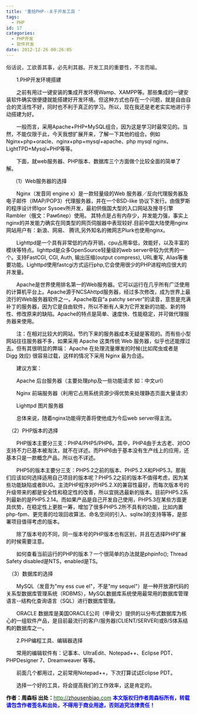 ```yaml
---
title: '重拾PHP--关于开发工具 '
tags:
  - PHP
id: 17
categories:
  - PHP开发
  - 软件开发
date: 2012-12-26 00:26:05
---
```


俗话说，工欲善其事，必先利其器。开发工具的重要性，不言而喻。

<span style="color: #000000;">　　1.PHP开发环境搭建</span>

<span style="color: #000000;">　　之前有用过一键安装的集成开发环境Wamp、XAMPP等。那些集成的一键安装软件确实很便捷就能搭建好开发环境。但这种方式也存在一个问题，就是自由自合的灵活性不好，同时也不利于真正的学习。所以，现在我还是老老实实地进行手动搭建为好。</span>

<span style="color: #000000;">　　一般而言，采用Apache+PHP+MySQL组合，因为这是学习时最常见的。当然，不能仅限于此，今天我想扩展开来，了解一下其他的组合。例如Nginx+php+oracle、nginx+php+mysql+apache、php mysql nginx、LightTPD+Mysql+PHP等等。</span>

<span style="color: #000000;">　　下面，就web服务器、PHP版本、数据库三个方面做个比较全面的简单了解。</span>

<span style="color: #000000;">　 （1）Web服务器的选择</span>

<span style="color: #000000;">　　Nginx（发音同 engine x）是一款轻量级的Web 服务器／反向代理服务器及电子邮件（IMAP/POP3）代理服务器，并在一个BSD-like 协议下发行。由俄罗斯的程序设计师Igor Sysoev所开发，最初供俄国大型的入口网站及搜寻引擎Rambler（俄文：Рамблер）使用。 其特点是占有内存少，并发能力强，事实上nginx的并发能力确实在同类型的网页伺服器中表现较好.目前中国大陆使用nginx网站用户有：新浪、网易、 腾讯,另外知名的微网志Plurk也使用nginx。</span>

<span style="color: #000000;">　　Lighttpd是一个具有非常低的内存开销，cpu占用率低，效能好，以及丰富的模块等特点。lighttpd是众多OpenSource轻量级的web server中较为优秀的一个。支持FastCGI, CGI, Auth, 输出压缩(output compress), URL重写, Alias等重要功能。Lighttpd使用fastcgi方式运行php,它会使用很少的PHP进程响应很大的并发量。</span>

<span style="color: #000000;">　　Apache是世界使用排名第一的Web服务器。它可以运行在几乎所有广泛使用的计算机平台上。Apache源于NCSAhttpd服务器，经过多次修改，成为世界上最流行的Web服务器软件之一。Apache取自&ldquo;a patchy server&rdquo;的读音，意思是充满补丁的服务器，因为它是自由软件，所以不断有人来为它开发新的功能、新的特性、修改原来的缺陷。Apache的特点是简单、速度快、性能稳定，并可做代理服务器来使用。</span>

<span style="color: #000000;">　　注：在相对比较大的网站，节约下来的服务器成本无疑是客观的。而有些小型网站往往服务器不多，如果采用 Apache 这类传统 Web 服务器，似乎也还能撑过去。但有其很明显的弊端： Apache 在处理流量爆发的时候(比如爬虫或者是 Digg 效应) 很容易过载，这样的情况下采用 Nginx 最为合适。</span>

<span style="color: #000000;">　　建议方案：</span>

<span style="color: #000000;">　　Apache 后台服务器（主要处理php及一些功能请求 如：中文url）</span>

<span style="color: #000000;">　　Nginx 前端服务器（利用它占用系统资源少得优势来处理静态页面大量请求）</span>

<span style="color: #000000;">　　Lighttpd 图片服务器</span>

<span style="color: #000000;">　　总体来说，随着nginx功能得完善将使他成为今后web server得主流。</span>

<span style="color: #000000;">　（2）PHP版本的选择</span>

<span style="color: #000000;">　　PHP版本主要分三支：PHP4/PHP5/PHP6。其中，PHP4由于太古老、对OO支持不力已基本被淘汰，就不在详述。而PHP6由于基本没有生产线上的应用，还基本只是一款概念产品，所以也不详述。</span>

<span style="color: #000000;">　　PHP5的版本主要分三支：PHP5.2之前的版本、PHP5.2.X和PHP5.3。那我们应该如何选择适用自己项目的版本呢？PHP5.2之前的版本不值得考虑，因为某些功能缺陷或者BUG。主流PHP程序对PHP5.2.X的兼容性最好，而每次版本号的升级带来的都是安全性和稳定性的改善，所以宜挑选最新的版本。目前PHP5.2系列最新的是PHP5.2.14。而如果产品是自己开发自己使用，PHP5.3在某些方面更具优势，在稳定性上更胜一筹，增加了很多PHP5.2所不具有的功能，比如内置php-fpm、更完善的垃圾回收算法、命名空间的引入、sqlite3的支持等等，是部署项目值得考虑的版本。</span>

<span style="color: #000000;">　　除了版本号的不同，同一版本号的PHP版本也有区别，并且在选择PHP扩展的时候需要注意。</span>

<span style="color: #000000;">　　如何查看当前运行的PHP的版本？一个很简单的办法就是phpinfo(); Thread Safety disabled是NTS，enabled是TS。</span>

<span style="color: #000000;">　（3）数据库的选择</span>

<span style="color: #000000;">　　MySQL（发音为"my ess cue el"，不是"my sequel"）是一种开放源代码的关系型数据库管理系统（RDBMS），MySQL数据库系统使用最常用的数据库管理语言--结构化查询语言（SQL）进行数据库管理。</span>

<span style="color: #000000;">　　ORACLE 数据库是美国ORACLE公司（甲骨文）提供的以分布式数据库为核心的一组软件产品，是目前最流行的客户/服务器(CLIENT/SERVER)或B/S体系结构的数据库之一。</span>

<span style="color: #000000;">　　2.PHP编程工具、编辑器选择</span>

<span style="color: #000000;">　　常用的编辑软件有：记事本、UltraEdit、Notepad++、Eclipse PDT、PHPDesigner 7、Dreamweaver 等等。</span>

<span style="color: #000000;">　　前面几个都用过，之前常用Notepad++，下次打算试试Eclipse PDT。</span>

<span style="color: #000000;">　　选择一个好的工具，将会提高我们的工作效率，这是肯定的。</span>

<span style="color: #000000;">**作者：周森标
出处：**[<span style="color: #045500;">http://</span><span style="color: #000000;">zhousenbiao</span><span style="color: #045500;">.com</span>](http://zhousenbiao.com/)
<span style="color: blue;">**本文版权归作者周森标所有，转载请包含作者签名和出处，不得用于商业用途，否则追究法律责任！**</span></span>